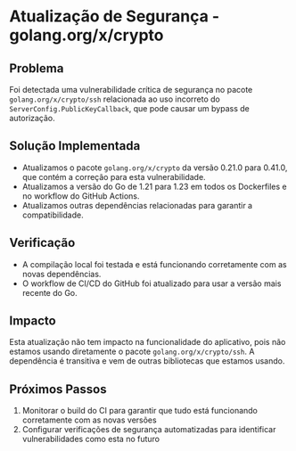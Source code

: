 # Atualização de Segurança - golang.org/x/crypto

## Problema
Foi detectada uma vulnerabilidade crítica de segurança no pacote `golang.org/x/crypto/ssh` relacionada ao uso incorreto do `ServerConfig.PublicKeyCallback`, que pode causar um bypass de autorização.

## Solução Implementada
- Atualizamos o pacote `golang.org/x/crypto` da versão 0.21.0 para 0.41.0, que contém a correção para esta vulnerabilidade.
- Atualizamos a versão do Go de 1.21 para 1.23 em todos os Dockerfiles e no workflow do GitHub Actions.
- Atualizamos outras dependências relacionadas para garantir a compatibilidade.

## Verificação
- A compilação local foi testada e está funcionando corretamente com as novas dependências.
- O workflow de CI/CD do GitHub foi atualizado para usar a versão mais recente do Go.

## Impacto
Esta atualização não tem impacto na funcionalidade do aplicativo, pois não estamos usando diretamente o pacote `golang.org/x/crypto/ssh`. A dependência é transitiva e vem de outras bibliotecas que estamos usando.

## Próximos Passos
1. Monitorar o build do CI para garantir que tudo está funcionando corretamente com as novas versões
2. Configurar verificações de segurança automatizadas para identificar vulnerabilidades como esta no futuro

